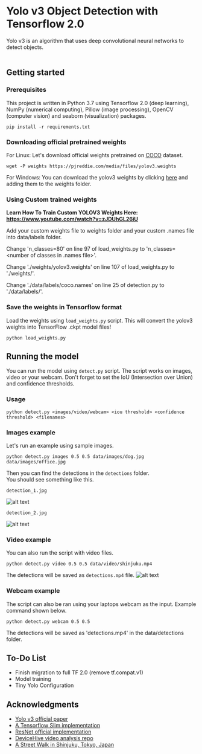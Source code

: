 # Yolo v3 Object Detection with Tensorflow 2.0
Yolo v3 is an algorithm that uses deep convolutional neural networks to detect objects. <br> <br>

## Getting started

### Prerequisites
This project is written in Python 3.7 using Tensorflow 2.0 (deep learning), NumPy (numerical computing), Pillow (image processing), OpenCV (computer vision) and seaborn (visualization) packages.

```
pip install -r requirements.txt
```

### Downloading official pretrained weights
For Linux: Let's download official weights pretrained on [COCO](https://cocodataset.org/#home) dataset. 

```
wget -P weights https://pjreddie.com/media/files/yolov3.weights
```
For Windows:
You can download the yolov3 weights by clicking [here](https://pjreddie.com/media/files/yolov3.weights) and adding them to the weights folder.

### Using Custom trained weights
<strong> Learn How To Train Custom YOLOV3 Weights Here: https://www.youtube.com/watch?v=zJDUhGL26iU </strong>

Add your custom weights file to weights folder and your custom .names file into data/labels folder.

Change 'n_classes=80' on line 97 of load_weights.py to 'n_classes=<number of classes in .names file>'.

Change './weights/yolov3.weights' on line 107 of load_weights.py to './weights/<custom weights file>'.

Change './data/labels/coco.names' on line 25 of detection.py to './data/labels/<custom names files>'.
  
### Save the weights in Tensorflow format
Load the weights using `load_weights.py` script. This will convert the yolov3 weights into TensorFlow .ckpt model files!

```
python load_weights.py
```

## Running the model
You can run the model using `detect.py` script. The script works on images, video or your webcam. Don't forget to set the IoU (Intersection over Union) and confidence thresholds.
### Usage
```
python detect.py <images/video/webcam> <iou threshold> <confidence threshold> <filenames>
```
### Images example
Let's run an example using sample images.
```
python detect.py images 0.5 0.5 data/images/dog.jpg data/images/office.jpg
```
Then you can find the detections in the `detections` folder.
<br>
You should see something like this.
```
detection_1.jpg
```
![alt text](https://github.com/heartkilla/yolo-v3/blob/master/data/detection_examples/detection_1.jpg)
```
detection_2.jpg
```
![alt text](https://github.com/heartkilla/yolo-v3/blob/master/data/detection_examples/detection_2.jpg)
### Video example
You can also run the script with video files.
```
python detect.py video 0.5 0.5 data/video/shinjuku.mp4
```
The detections will be saved as `detections.mp4` file.
![alt text](https://github.com/heartkilla/yolo-v3/blob/master/data/detection_examples/detections.gif)
### Webcam example
The script can also be ran using your laptops webcam as the input. Example command shown below.
```
python detect.py webcam 0.5 0.5
```
The detections will be saved as 'detections.mp4' in the data/detections folder.

## To-Do List
* Finish migration to full TF 2.0 (remove tf.compat.v1)
* Model training
* Tiny Yolo Configuration

## Acknowledgments
* [Yolo v3 official paper](https://arxiv.org/abs/1804.02767)
* [A Tensorflow Slim implementation](https://github.com/mystic123/tensorflow-yolo-v3)
* [ResNet official implementation](https://github.com/tensorflow/models/tree/master/official/resnet)
* [DeviceHive video analysis repo](https://github.com/devicehive/devicehive-video-analysis)
* [A Street Walk in Shinjuku, Tokyo, Japan](https://www.youtube.com/watch?v=kZ7caIK4RXI)
